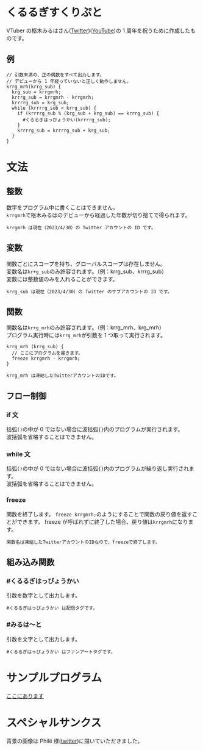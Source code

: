 # くるるぎすくりぷと

VTuber の枢木みるはさん([Twitter](https://twitter.com/krrgmrh))([YouTube](https://www.youtube.com/c/KururugiMiruha))の 1 周年を祝うために作成したものです。

## 例

```
// 引数未満の、正の偶数をすべて出力します。
// デビューから 1 年経っていないと正しく動作しません。
krrg_mrh(krrg_sub) {
  krg_sub = krrgmrh;
  krrrg_sub = krrgmrh - krrgmrh;
  krrrrg_sub = krg_sub;
  while (krrrrg_sub < krrg_sub) {
    if (krrrrg_sub % (krg_sub + krg_sub) == krrrg_sub) {
      #くるるぎはっぴょうかい(krrrrg_sub);
    }
    krrrrg_sub = krrrrg_sub + krg_sub;
  }
}
```

# 文法

## 整数

数字をプログラム中に書くことはできません。  
`krrgmrh`で枢木みるはのデビューから経過した年数が切り捨てで得られます。

```text
krrgmrh は現在（2023/4/30）の Twitter アカウントの ID です。
```

## 変数

関数ごとにスコープを持ち、グローバルスコープは存在しません。  
変数名は`kr+g_sub`のみ許容されます。（例：krrg_sub、krrrg_sub）  
変数には整数値のみを入れることができます。

```text
krrg_sub は現在（2023/4/30）の Twitter のサブアカウントの ID です。
```

## 関数

関数名は`kr+g_mrh`のみ許容されます。（例：krrg_mrh、krg_mrh）  
プログラム実行時には`krrg_mrh`が引数を 1 つ取って実行されます。

```
krrg_mrh (krrg_sub) {
  // ここにプログラムを書きます。
  freeze krrgmrh - krrgmrh;
}
```

```text
krrg_mrh は凍結したTwitterアカウントのIDです。
```

## フロー制御

### if 文

括弧`()`の中が 0 ではない場合に波括弧`{}`内のプログラムが実行されます。  
波括弧を省略することはできません。

### while 文

括弧`()`の中が 0 ではない場合に波括弧`{}`内のプログラムが繰り返し実行されます。  
波括弧を省略することはできません。

### freeze

関数を終了します。
`freeze krrgmrh;`のようにすることで関数の戻り値を返すことができます。
freeze が呼ばれずに終了した場合、戻り値は`krrgmrh`になります。

```text
関数名は凍結したTwitterアカウントのIDなので、freezeで終了します。
```

## 組み込み関数

### #くるるぎはっぴょうかい

引数を数字として出力します。

```text
#くるるぎはっぴょうかい は配信タグです。
```

### #みるは〜と

引数を文字として出力します。

```text
#くるるぎはっぴょうかい はファンアートタグです。
```

# サンプルプログラム

[ここにあります](https://github.com/HauntedMirror/krrg-script/tree/main/examples)

# スペシャルサンクス

背景の画像は Philё 様([twitter](https://twitter.com/Philerbel531))に描いていただきました。
